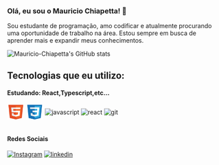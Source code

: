 ### Olá, eu sou o Mauricio Chiapetta! 🤙  

Sou estudante de programação, amo codificar e atualmente procurando uma oportunidade de trabalho na área. Estou sempre em busca de aprender mais e expandir meus conhecimentos.

![Mauricio-Chiapetta's GitHub stats](https://github-readme-stats.vercel.app/api?username=Mauricio-Chiapetta&show_icons=true&theme=tokyonight)

## Tecnologias que eu utilizo:
#### Estudando: React,Typescript,etc...

<div style="display: inline_block">

<img align="center" alt="Rafa-HTML" height="35" width="40" src="https://raw.githubusercontent.com/devicons/devicon/master/icons/html5/html5-original.svg">
<img align="center" alt="Rafa-CSS" height="35" width="40" src="https://raw.githubusercontent.com/devicons/devicon/master/icons/css3/css3-original.svg">
<img align="center" height="35px" widht="30px" alt="javascript" src="https://cdn.jsdelivr.net/gh/devicons/devicon/icons/javascript/javascript-original.svg">
<img align="center" height="40px" widht="40px" alt="react" src="https://cdn.jsdelivr.net/gh/devicons/devicon@latest/icons/react/react-original.svg">          
<img align="center" height="40px" widht="40px" alt="git" src="https://cdn.jsdelivr.net/gh/devicons/devicon/icons/git/git-original.svg"> 


</div>
<br>

#### Redes Sociais
[![Instagram](https://img.shields.io/badge/Instagram-E4405F?style=for-the-badge&logo=instagram&logoColor=white)](https://www.instagram.com/_mau013_/)
[![linkedin](https://img.shields.io/badge/LinkedIn-0077B5?style=for-the-badge&logo=linkedin&logoColor=white)](https://www.linkedin.com/in/mauricio-chiapetta-ba0b33251)






